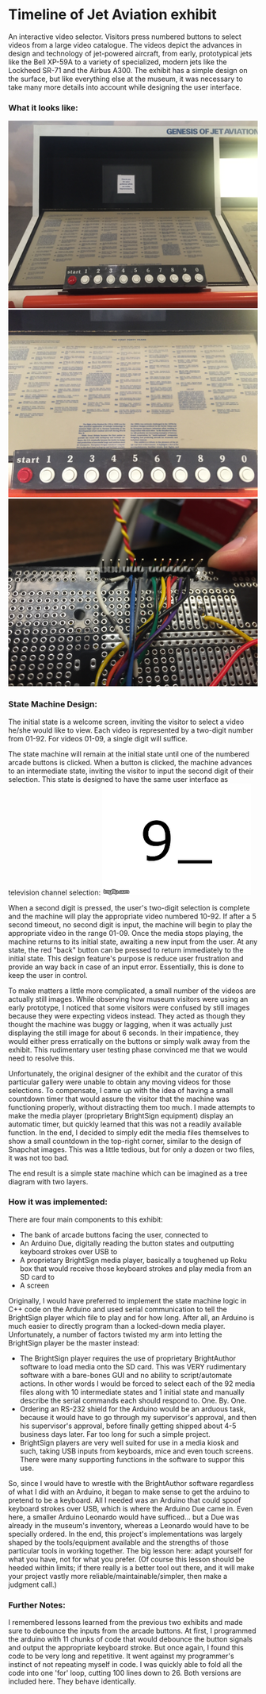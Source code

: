 # Timeline of Jet Aviation exhibit
An interactive video selector. Visitors press numbered buttons to select videos from a large video catalogue. The videos depict the advances in design and technology of jet-powered aircraft, from early, prototypical jets like the Bell XP-59A to a variety of specialized, modern jets like the Lockheed SR-71 and the Airbus A300. The exhibit has a simple design on the surface, but like everything else at the museum, it was necessary to take many more details into account while designing the user interface.

### What it looks like:
![online](https://github.com/pjoneja/Portfolio/blob/master/Timeline%20of%20Jet%20Aviation/IMG_0934.JPG)
![online](https://github.com/pjoneja/Portfolio/blob/master/Timeline%20of%20Jet%20Aviation/IMG_0935.JPG)
![online](https://github.com/pjoneja/Portfolio/blob/master/Timeline%20of%20Jet%20Aviation/IMG_0923.JPG)

### State Machine Design:
The initial state is a welcome screen, inviting the visitor to select a video he/she would like to view. Each video is represented by a two-digit number from 01-92. For videos 01-09, a single digit will suffice. 

The state machine will remain at the initial state until one of the numbered arcade buttons is clicked. When a button is clicked, the machine advances to an intermediate state, inviting the visitor to input the second digit of their selection. This state is designed to have the same user interface as television channel selection:
![online](https://github.com/pjoneja/Portfolio/blob/master/Timeline%20of%20Jet%20Aviation/9_.gif)

When a second digit is pressed, the user's two-digit selection is complete and the machine will play the appropriate video numbered 10-92. If after a 5 second timeout, no second digit is input, the machine will begin to play the appropriate video in the range 01-09. Once the media stops playing, the machine returns to its initial state, awaiting a new input from the user. At any state, the red "back" button can be pressed to return immediately to the initial state. This design feature's purpose is reduce user frustration and provide an way back in case of an input error. Essentially, this is done to keep the user in control.

To make matters a little more complicated, a small number of the videos are actually still images. While observing how museum visitors were using an early prototype, I noticed that some visitors were confused by still images because they were expecting videos instead. They acted as though they thought the machine was buggy or lagging, when it was actually just displaying the still image for about 6 seconds. In their impatience, they would either press erratically on the buttons or simply walk away from the exhibit. This rudimentary user testing phase convinced me that we would need to resolve this. 

Unfortunately, the original designer of the exhibit and the curator of this particular gallery were unable to obtain any moving videos for those selections. To compensate, I came up with the idea of having a small countdown timer that would assure the visitor that the machine was functioning properly, without distracting them too much. I made attempts to make the media player (proprietary BrightSign equipment) display an automatic timer, but quickly learned that this was not a readily available function. In the end, I decided to simply edit the media files themselves to show a small countdown in the top-right corner, similar to the design of Snapchat images. This was a little tedious, but for only a dozen or two files, it was not too bad. 

The end result is a simple state machine which can be imagined as a tree diagram with two layers.  

### How it was implemented:

There are four main components to this exhibit:
* The bank of arcade buttons facing the user, connected to
* An Arduino Due, digitally reading the button states and outputting keyboard strokes over USB to
* A proprietary BrightSign media player, basically a toughened up Roku box that would receive those keyboard strokes and play media from an SD card to
* A screen

Originally, I would have preferred to implement the state machine logic in C++ code on the Arduino and used serial communication to tell the BrightSign player which file to play and for how long. After all, an Arduino is much easier to directly program than a locked-down media player. Unfortunately, a number of factors twisted my arm into letting the BrightSign player be the master instead:
* The BrightSign player requires the use of proprietary BrightAuthor software to load media onto the SD card. This was VERY rudimentary software with a bare-bones GUI and no ability to script/automate actions. In other words I would be forced to select each of the 92 media files along with 10 intermediate states and 1 initial state and manually describe the serial commands each should respond to. One. By. One.
* Ordering an RS-232 shield for the Arduino would be an arduous task, because it would have to go through my supervisor's approval, and then his supervisor's approval, before finally getting shipped about 4-5 business days later. Far too long for such a simple project. 
* BrightSign players are very well suited for use in a media kiosk and such, taking USB inputs from keyboards, mice and even touch screens. There were many supporting functions in the software to suppor this use.

So, since I would have to wrestle with the BrightAuthor software regardless of what I did with an Arduino, it began to make sense to get the arduino to pretend to be a keyboard. All I needed was an Arduino that could spoof keyboard strokes over USB, which is where the Arduino Due came in. Even here, a smaller Arduino Leonardo would have sufficed... but a Due was already in the museum's inventory, whereas a Leonardo would have to be specially ordered. In the end, this project's implementations was largely shaped by the tools/equipment available and the strengths of those particular tools in working together. The big lesson here: adapt yourself for what you have, not for what you prefer. (Of course this lesson should be heeded within limits; if there really is a better tool out there, and it will make your project vastly more reliable/maintainable/simpler, then make a judgment call.)

### Further Notes:
I remembered lessons learned from the previous two exhibits and made sure to debounce the inputs from the arcade buttons. At first, I programmed the arduino with 11 chunks of code that would debounce the button signals and output the appropriate keyboard stroke.  But once again, I found this code to be very long and repetitive. It went against my programmer's instinct of not repeating myself in code. I was quickly able to fold all the code into one 'for' loop, cutting 100 lines down to 26. Both versions are included here. They behave identically.